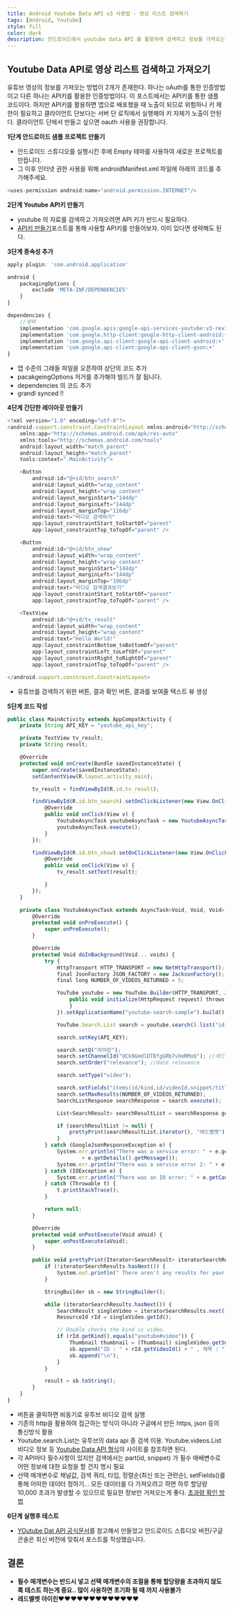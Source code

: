 ```yaml
---
title: Android Youtube Data API v3 사용법 - 영상 리스트 검색하기
tags: [Android, Youtube]
style: fill
color: dark
description: 안드로이드에서 youtube data API 를 활용하여 검색하고 정보를 가져오는 방법
---
```


## Youtube Data API로 영상 리스트 검색하고 가져오기
유튜브 영상의 정보를 가져오는 방법이 2개가 존재한다. 하나는 oAuth를 통한 인증방법이고 다른 하나는 API키를 활용한 인증방법이다. 이 포스트에서는 API키를 통한 샘플 코드이다. 하지만 API키를 활용하면 앱으로 배포했을 때 노출이 되므로 위험하니 키 제한이 필요하고 클라이언트 단보다는 서버 단 로직에서 실행해야 키 자체가 노출이 안된다. 클라이언트 단에서 만들고 싶으면 oauth 사용을 권장합니다.


**1단계 안드로이드 샘플 프로젝트 만들기**
- 안드로이드 스튜디오를 실행시킨 후에 Empty 테마를 사용하여 새로운 프로젝트를 만듭니다.
- 그 이후 인터넷 권한 사용을 위해 androidManifest.xml 파일에 아래의 코드를 추가해주세요.

```javascript
<uses-permission android:name="android.permission.INTERNET"/>
```

**2단계 Youtube API키 만들기**
- youtube 의 자료를 검색하고 가져오려면 API 키가 반드시 필요하다.
- [API키 만들기](android-youtube)포스트를 통해 사용할 API키를 만들어보자. 이미 있다면 생략해도 된다.


**3단계 종속성 추가**

```javascript
apply plugin: 'com.android.application'

android {
    packagingOptions {
        exclude 'META-INF/DEPENDENCIES'
    }
}

dependencies {
    //생략
    implementation 'com.google.apis:google-api-services-youtube:v3-rev183-1.22.0'
    implementation 'com.google.http-client:google-http-client-android:+'
    implementation 'com.google.api-client:google-api-client-android:+'
    implementation 'com.google.api-client:google-api-client-gson:+'
}
```
- 앱 수준의 그래들 파일을 오픈하여 상단의 코드 추가
- pacakgeingOptions 저거를 추가해야 빌드가 잘 됩니다.
- dependencies 의 코드 추가
- grandl synced !! 

**4단계 간단한 레이아웃 만들기**

```javascript
<?xml version="1.0" encoding="utf-8"?>
<android.support.constraint.ConstraintLayout xmlns:android="http://schemas.android.com/apk/res/android"
    xmlns:app="http://schemas.android.com/apk/res-auto"
    xmlns:tools="http://schemas.android.com/tools"
    android:layout_width="match_parent"
    android:layout_height="match_parent"
    tools:context=".MainActivity">

    <Button
        android:id="@+id/btn_search"
        android:layout_width="wrap_content"
        android:layout_height="wrap_content"
        android:layout_marginStart="144dp"
        android:layout_marginLeft="144dp"
        android:layout_marginTop="116dp"
        android:text="비디오 검색하기"
        app:layout_constraintStart_toStartOf="parent"
        app:layout_constraintTop_toTopOf="parent" />

    <Button
        android:id="@+id/btn_show"
        android:layout_width="wrap_content"
        android:layout_height="wrap_content"
        android:layout_marginStart="144dp"
        android:layout_marginLeft="144dp"
        android:layout_marginTop="196dp"
        android:text="비디오 검색결과보기"
        app:layout_constraintStart_toStartOf="parent"
        app:layout_constraintTop_toTopOf="parent" />

    <TextView
        android:id="@+id/tv_result"
        android:layout_width="wrap_content"
        android:layout_height="wrap_content"
        android:text="Hello World!"
        app:layout_constraintBottom_toBottomOf="parent"
        app:layout_constraintLeft_toLeftOf="parent"
        app:layout_constraintRight_toRightOf="parent"
        app:layout_constraintTop_toTopOf="parent" />

</android.support.constraint.ConstraintLayout>
```
- 유튜브를 검색하기 위한 버튼, 결과 확인 버튼, 결과를 보여줄 텍스트 뷰 생성

**5단계 코드 작성**

```javascript
public class MainActivity extends AppCompatActivity {
    private String API_KEY = "youtube_api_key";

    private TextView tv_result;
    private String result;

    @Override
    protected void onCreate(Bundle savedInstanceState) {
        super.onCreate(savedInstanceState);
        setContentView(R.layout.activity_main);

        tv_result = findViewById(R.id.tv_result);

        findViewById(R.id.btn_search).setOnClickListener(new View.OnClickListener() {
            @Override
            public void onClick(View v) {
                YoutubeAsyncTask youtubeAsyncTask = new YoutubeAsyncTask();
                youtubeAsyncTask.execute();
            }
        });

        findViewById(R.id.btn_show).setOnClickListener(new View.OnClickListener() {
            @Override
            public void onClick(View v) {
                tv_result.setText(result);

            }
        });
    }

    private class YoutubeAsyncTask extends AsyncTask<Void, Void, Void> {
        @Override
        protected void onPreExecute() {
            super.onPreExecute();
        }

        @Override
        protected Void doInBackground(Void... voids) {
            try {
                HttpTransport HTTP_TRANSPORT = new NetHttpTransport();
                final JsonFactory JSON_FACTORY = new JacksonFactory();
                final long NUMBER_OF_VIDEOS_RETURNED = 5;

                YouTube youtube = new YouTube.Builder(HTTP_TRANSPORT, JSON_FACTORY, new HttpRequestInitializer() {
                    public void initialize(HttpRequest request) throws IOException {
                    }
                }).setApplicationName("youtube-search-sample").build();

                YouTube.Search.List search = youtube.search().list("id,snippet");

                search.setKey(API_KEY);

                search.setQ("아이린");
                search.setChannelId("UCk9GmdlDTBfgGRb7vXeRMoQ"); //레드벨벳 공식 유투브 채널
                search.setOrder("relevance"); //date relevance

                search.setType("video");

                search.setFields("items(id/kind,id/videoId,snippet/title,snippet/thumbnails/default/url)");
                search.setMaxResults(NUMBER_OF_VIDEOS_RETURNED);
                SearchListResponse searchResponse = search.execute();

                List<SearchResult> searchResultList = searchResponse.getItems();

                if (searchResultList != null) {
                    prettyPrint(searchResultList.iterator(), "레드벨벳");
                }
            } catch (GoogleJsonResponseException e) {
                System.err.println("There was a service error: " + e.getDetails().getCode() + " : "
                        + e.getDetails().getMessage());
                System.err.println("There was a service error 2: " + e.getLocalizedMessage() + " , " + e.toString());
            } catch (IOException e) {
                System.err.println("There was an IO error: " + e.getCause() + " : " + e.getMessage());
            } catch (Throwable t) {
                t.printStackTrace();
            }

            return null;
        }

        @Override
        protected void onPostExecute(Void aVoid) {
            super.onPostExecute(aVoid);
        }

        public void prettyPrint(Iterator<SearchResult> iteratorSearchResults, String query) {
            if (!iteratorSearchResults.hasNext()) {
                System.out.println(" There aren't any results for your query.");
            }

            StringBuilder sb = new StringBuilder();

            while (iteratorSearchResults.hasNext()) {
                SearchResult singleVideo = iteratorSearchResults.next();
                ResourceId rId = singleVideo.getId();

                // Double checks the kind is video.
                if (rId.getKind().equals("youtube#video")) {
                    Thumbnail thumbnail = (Thumbnail) singleVideo.getSnippet().getThumbnails().get("default");
                    sb.append("ID : " + rId.getVideoId() + " , 제목 : " + singleVideo.getSnippet().getTitle() + " , 썸네일 주소 : " + thumbnail.getUrl());
                    sb.append("\n");
                }
            }

            result = sb.toString();
        }
    }
}

```
- 버튼을 클릭하면 비동기로 유투브 비디오 검색 실행
- 기존의 http을 활용하여 접근하는 방식이 아니라 구글에서 만든 https, json 등의 통신방식 활용
- Youtube.search.List는 유투브의 data api 중 검색 이용. Youtube.videos.List 비디오 정보 등 [Youtube Data API 형식](https://developers.google.com/youtube/v3/docs/search/list?hl=ko)의 사이트를 참조하면 된다.
- 각 API마다 필수사항이 있지만 검색에서는 part(id, snippet) 가 필수 매배변수로 어떤 정보에 대한 요청을 할 건지 명시 필요
- 선택 매개변수로 채널값, 검색 쿼리, 타입, 정렬순(최신 또는 관련순), setFields()를 통해 어떠한 데이터 정하기... 모든 데이터를 다 가져오려고 하면 하루 할당량 10,000 초과가 발생할 수 있으므로 필요한 정보만 거져오는게 좋다. [초과량 확인 방법](it-youtube-error)

**6단계 실행후 테스트**
- [YOutube Dat API 공식문서](https://developers.google.com/youtube/v3/quickstart/android)를 참고해서 만들었고 안드로이드 스튜디오 버전/구글 콘솔은 최신 버전에 맞춰서 포스트를 작성했습니다.


## 결론
- **필수 매개변수는 반드시 넣고 선택 매개변수의 조절을 통해 할당량을 초과하지 않도록 테스트 하는게 중요.. 많이 사용하면 초기화 될 때 까지 사용불가**
- **레드벨벳 아이린♥♥♥♥♥♥♥♥♥♥♥♥♥**